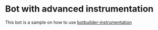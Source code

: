# Bot with advanced instrumentation
This bot is a sample on how to use [botbuilder-instrumentation](https://github.com/CatalystCode/botbuilder-instrumentation)